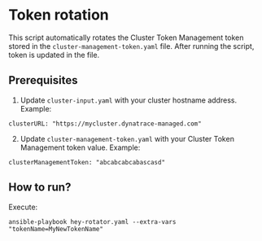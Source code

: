 # Token rotation
This script automatically rotates the Cluster Token Management token stored in the `cluster-management-token.yaml` file. After 
running the script, token is updated in the file. 

## Prerequisites
1. Update `cluster-input.yaml` with your cluster hostname address. Example:
```
clusterURL: "https://mycluster.dynatrace-managed.com"
```

2. Update `cluster-management-token.yaml` with your Cluster Token Management token value. Example:
```
clusterManagementToken: "abcabcabcabascasd"
```

## How to run?
Execute:
```
ansible-playbook hey-rotator.yaml --extra-vars "tokenName=MyNewTokenName"
```
